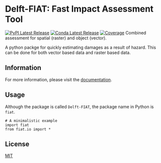 # Delft-FIAT: Fast Impact Assessment Tool
[![PyPI Latest Release](https://img.shields.io/pypi/v/delft_fiat.svg)](https://pypi.org/project/Delft-FIAT/) [![Conda Latest Release](https://anaconda.org/conda-forge/delft_fiat/badges/version.svg)](https://anaconda.org/conda-forge/delft_fiat) [![Coverage](https://app.codecov.io/github/Deltares/Delft-FIAT/coverage.svg?branch=master)](https://codecov.io/gh/pandas-dev/pandas)
Combined assessment for spatial (raster) and object (vector).

A python packge for quickly estimating damages as a result of hazard.
This can be done for both vector based data and raster based data.

## Information
For more information, please visit the [documentation](https://deltares.github.io/Delft-FIAT/).

## Usage
Although the package is called `Delft-FIAT`, the package name in Python is `fiat`.

```
# A minimalistic example
import fiat
from fiat.io import *
```

## License
[MIT](https://github.com/Deltares/Delft-FIAT/blob/master/LICENSE)
